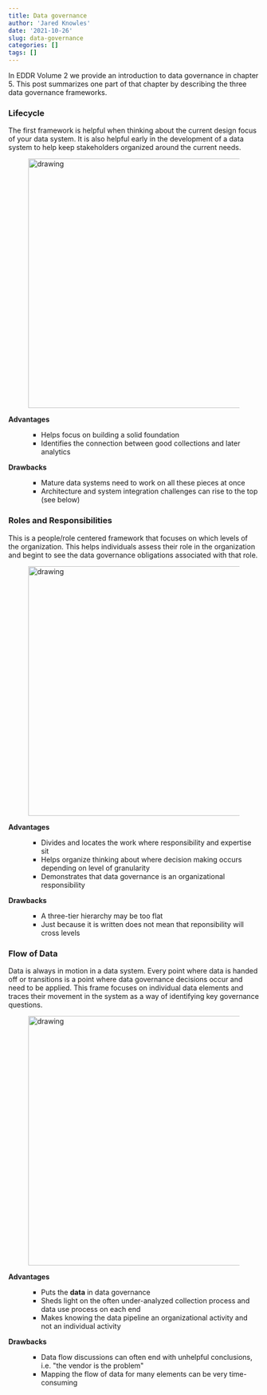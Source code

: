 ```yaml
---
title: Data governance
author: 'Jared Knowles'
date: '2021-10-26'
slug: data-governance
categories: []
tags: []
---
```


<style>
ul li {
  list-style: square;
  margin-left: 3em;
}

strong {
  font-weight:bold;
}
</style>

In EDDR Volume 2 we provide an introduction to data governance in chapter 5. 
This post summarizes one part of that chapter by describing the three data 
governance frameworks. 


### Lifecycle

The first framework is helpful when thinking about the current design focus 
of your data system. It is also helpful early in the development of a data 
system to help keep stakeholders organized around the current needs.

<figure>
<img src="/v2/EDDR2-Data-Systems-Development-Phase.png" alt="drawing" width="500" align="center"/>
</figure>

**Advantages**


* Helps focus on building a solid foundation
* Identifies the connection between good collections and later analytics


**Drawbacks**

* Mature data systems need to work on all these pieces at once
* Architecture and system integration challenges can rise to the top (see below)



### Roles and Responsibilities

This is a people/role centered framework that focuses on which levels of the 
organization. This helps individuals assess their role in the organization and 
begint to see the data governance obligations associated with that role. 

<figure>
<img src="/v2/EDDR2-Data-Systems-Roles-And-Responsibilities.png" alt="drawing" width="500" align="center"/>
</figure>

**Advantages**

- Divides and locates the work where responsibility and expertise sit
- Helps organize thinking about where decision making occurs depending on level 
of granularity
- Demonstrates that data governance is an organizational responsibility


**Drawbacks**

- A three-tier hierarchy may be too flat
- Just because it is written does not mean that reponsibility will cross levels



### Flow of Data

Data is always in motion in a data system. Every point where data is handed off 
or transitions is a point where data governance decisions occur and need to be 
applied. This frame focuses on individual data elements and traces their movement 
in the system as a way of identifying key governance questions. 


<figure>
<img src="/v2/EDDR2-The-Flow-Of-Data.png" alt="drawing" width="500" align="center"/>
</figure>


**Advantages**

- Puts the **data** in data governance
- Sheds light on the often under-analyzed collection process and data use process 
on each end
- Makes knowing the data pipeline an organizational activity and not an individual 
activity


**Drawbacks**

- Data flow discussions can often end with unhelpful conclusions, i.e. "the vendor is the problem"
- Mapping the flow of data for many elements can be very time-consuming

